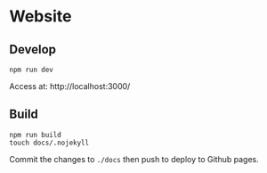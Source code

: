 # Website

## Develop
```
npm run dev
```

Access at: http://localhost:3000/

## Build
```
npm run build
touch docs/.nojekyll
```

Commit the changes to `./docs` then push to deploy to Github pages.
